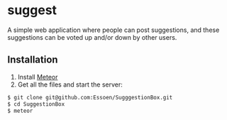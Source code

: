 # suggest
A simple web application where people can post suggestions, and these suggestions can be voted up and/or down by other users.

## Installation
1. Install [Meteor](https://www.meteor.com/) 
2. Get all the files and start the server:
```bash
$ git clone git@github.com:Essoen/SugggestionBox.git
$ cd SuggestionBox
$ meteor
```
